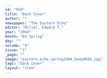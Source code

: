 ```yaml
---
id: "958"
title: "Back Cover"
author: ""
newspaper: "The Eastern Echo"
editor: "Miller, Edward T."
year: "1964"
month: "03 Spring"
day: ""
volume: "9"
issue: "1"
_page: ""
image: "eastern_echo_spring1964_body0036.jpg"
tags: "back cover"
layout: "item"
---
```



